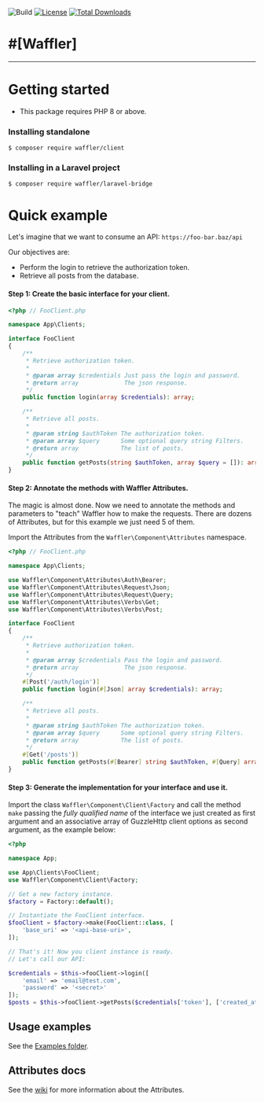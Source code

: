 ![Build](https://github.com/waffler-io/waffler/actions/workflows/php-ci.yml/badge.svg)
[![License](https://img.shields.io/github/license/waffler-io/waffler)](LICENSE)
[![Total Downloads](https://img.shields.io/packagist/dt/waffler/waffler.svg)](https://packagist.org/packages/waffler/waffler)

# #[Waffler]

<hr>

# Getting started
- This package requires PHP 8 or above.

### Installing standalone

```shell
$ composer require waffler/client
```

### Installing in a Laravel project

```shell
$ composer require waffler/laravel-bridge
```

# Quick example

Let's imagine that we want to consume an API: `https://foo-bar.baz/api`

Our objectives are:

- Perform the login to retrieve the authorization token.
- Retrieve all posts from the database.

#### Step 1: Create the basic interface for your client.

```php
<?php // FooClient.php

namespace App\Clients;

interface FooClient
{
    /**
     * Retrieve authorization token.
     *
     * @param array $credentials Just pass the login and password.
     * @return array             The json response.
     */
    public function login(array $credentials): array;

    /**
     * Retrieve all posts.
     *
     * @param string $authToken The authorization token.
     * @param array $query      Some optional query string Filters.
     * @return array            The list of posts.
     */
    public function getPosts(string $authToken, array $query = []): array;
}
```

#### Step 2: Annotate the methods with Waffler Attributes.

The magic is almost done. Now we need to annotate the methods and parameters to "teach" Waffler how to make the
requests. There are dozens of Attributes, but for this example we just need 5 of them.

Import the Attributes from the `Waffler\Component\Attributes` namespace.

```php
<?php // FooClient.php

namespace App\Clients;

use Waffler\Component\Attributes\Auth\Bearer;
use Waffler\Component\Attributes\Request\Json;
use Waffler\Component\Attributes\Request\Query;
use Waffler\Component\Attributes\Verbs\Get;
use Waffler\Component\Attributes\Verbs\Post;

interface FooClient
{
    /**
     * Retrieve authorization token.
     *
     * @param array $credentials Pass the login and password.
     * @return array             The json response.
     */
    #[Post('/auth/login')]
    public function login(#[Json] array $credentials): array;

    /**
     * Retrieve all posts.
     *
     * @param string $authToken The authorization token.
     * @param array $query      Some optional query string Filters.
     * @return array            The list of posts.
     */
    #[Get('/posts')]
    public function getPosts(#[Bearer] string $authToken, #[Query] array $query = []): array;
}
```

#### Step 3: Generate the implementation for your interface and use it.

Import the class `Waffler\Component\Client\Factory` and call the method `make` passing the
_fully qualified name_ of the interface we just created as first argument and an associative array of GuzzleHttp client
options as second argument, as the example below:

```php
<?php

namespace App;

use App\Clients\FooClient;
use Waffler\Component\Client\Factory;

// Get a new factory instance.
$factory = Factory::default();

// Instantiate the FooClient interface.
$fooClient = $factory->make(FooClient::class, [
    'base_uri' => '<api-base-uri>',
]);

// That's it! Now you client instance is ready.
// Let's call our API:

$credentials = $this->fooClient->login([
    'email' => 'email@test.com',
    'password' => '<secret>'
]);
$posts = $this->fooClient->getPosts($credentials['token'], ['created_at' => '2020-01-01'])
```

## Usage examples

See the [Examples folder](./examples).

## Attributes docs

See the [wiki](https://github.com/waffler-io/waffler/wiki/The-Waffler-Attributes) for more information about the Attributes.
